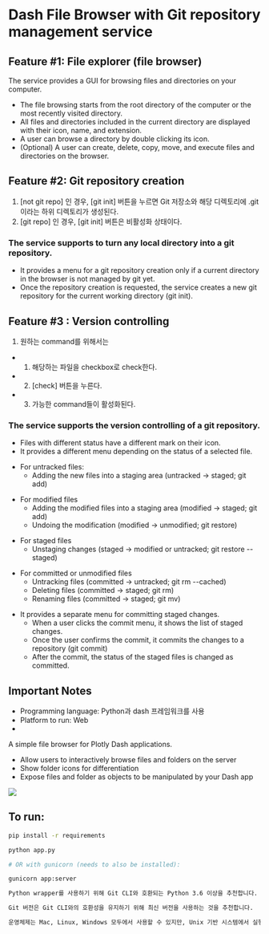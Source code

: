 

# Dash File Browser with Git repository management service

## Feature #1: File explorer (file browser)
The service provides a GUI for browsing files and directories on your computer. 
-   The file browsing starts from the root directory of the computer or the most recently visited 
directory.
- All files and directories included in the current directory are displayed with their icon, name, 
and extension.
-   A user can browse a directory by double clicking its icon.
- (Optional) A user can create, delete, copy, move, and execute files and directories on the 
browser.

## Feature #2: Git repository creation
1. [not git repo] 인 경우, [git init] 버튼을 누르면 Git 저장소와 해당 디렉토리에 .git이라는 하위 디렉토리가 생성된다.
2. [git repo] 인 경우, [git init] 버튼은 비활성화 상태이다.
### The service supports to turn any local directory into a git repository.
-   It provides a menu for a git repository creation only if a current directory in the browser is 
not managed by git yet.
-   Once the repository creation is requested, the service creates a new git repository for the 
current working directory (git init).

## Feature #3 : Version controlling
1. 원하는 command를 위해서는 
- 1) 해당하는 파일을 checkbox로 check한다. 
- 2) [check] 버튼을 누른다. 
- 3) 가능한 command들이 활성화된다.
### The service supports the version controlling of a git repository. 
-   Files with different status have a different mark on their icon.
-   It provides a different menu depending on the status of a selected file. 
*   For untracked files:
    *   Adding the new files into a staging area (untracked -> staged; git add)
+   For modified files
    +   Adding the modified files into a staging area (modified -> staged; git add)
    +   Undoing the modification (modified -> unmodified; git restore)
-   For staged files
    -   Unstaging changes (staged -> modified or untracked; git restore --staged)
*   For committed or unmodified files
    *   Untracking files (committed -> untracked; git rm --cached)
    *   Deleting files (committed -> staged; git rm)
    *   Renaming files (committed -> staged; git mv)
-   It provides a separate menu for committing staged changes. 
    *   When a user clicks the commit menu, it shows the list of staged changes.
    *   Once the user confirms the commit, it commits the changes to a repository (git commit)
    *   After the commit, the status of the staged files is changed as committed.

## Important Notes
- Programming language: Python과 dash 프레임워크를 사용
- Platform to run: Web
- 

A simple file browser for Plotly Dash applications.
- Allow users to interactively browse files and folders on the server
- Show folder icons for differentiation
- Expose files and folder as objects to be manipulated by your Dash app

![](dash_file_browser.gif)


## To run: 

```bash
pip install -r requirements

python app.py

# OR with gunicorn (needs to also be installed):

gunicorn app:server

Python wrapper를 사용하기 위해 Git CLI와 호환되는 Python 3.6 이상을 추천합니다.

Git 버전은 Git CLI와의 호환성을 유지하기 위해 최신 버전을 사용하는 것을 추천합니다.

운영체제는 Mac, Linux, Windows 모두에서 사용할 수 있지만, Unix 기반 시스템에서 실행할 때 가장 잘 작동합니다. 
```
